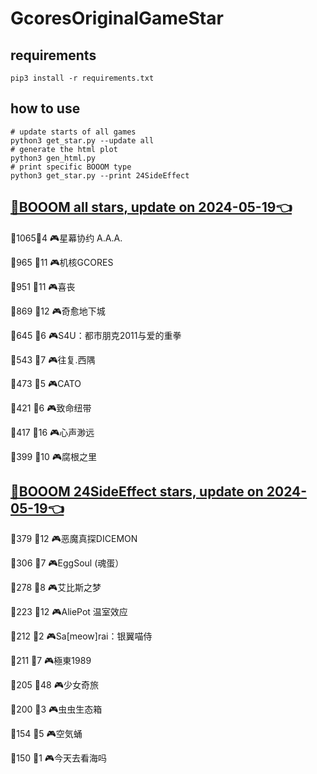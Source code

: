 # GcoresOriginalGameStar

## requirements
```
pip3 install -r requirements.txt
```

## how to use
```
# update starts of all games
python3 get_star.py --update all
# generate the html plot
python3 gen_html.py
# print specific BOOOM type
python3 get_star.py --print 24SideEffect
```

## [🔗BOOOM all stars, update on 2024-05-19👈](https://raw.githack.com/sichaozhang1112/GcoresOriginalGameStar/main/html/all.html) 
🌟1065👥4   🎮星幕协约 A.A.A.        

🌟965 👥11  🎮机核GCORES           

🌟951 👥11  🎮喜丧                 

🌟869 👥12  🎮奇愈地下城              

🌟645 👥6   🎮S4U：都市朋克2011与爱的重拳  

🌟543 👥7   🎮往复.西隅              

🌟473 👥5   🎮CATO               

🌟421 👥6   🎮致命纽带               

🌟417 👥16  🎮心声渺远               

🌟399 👥10  🎮腐根之里               

## [🔗BOOOM 24SideEffect stars, update on 2024-05-19👈](https://raw.githack.com/sichaozhang1112/GcoresOriginalGameStar/main/html/24SideEffect.html) 
🌟379 👥12  🎮恶魔真探DICEMON        

🌟306 👥7   🎮EggSoul (魂蛋）       

🌟278 👥8   🎮艾比斯之梦              

🌟223 👥12  🎮AliePot 温室效应       

🌟212 👥2   🎮Sa[meow]rai：银翼喵侍   

🌟211 👥7   🎮極東1989             

🌟205 👥48  🎮少女奇旅               

🌟200 👥3   🎮虫虫生态箱              

🌟154 👥5   🎮空気蛹                

🌟150 👥1   🎮今天去看海吗             

